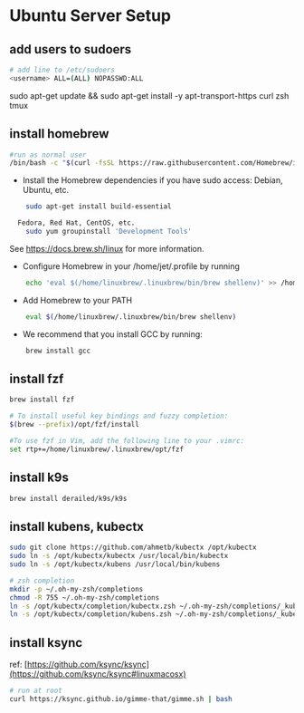 # Ubuntu Server Setup

## add users to sudoers
```bash
# add line to /etc/sudoers
<username> ALL=(ALL) NOPASSWD:ALL
```
sudo apt-get update && sudo apt-get install -y apt-transport-https curl zsh tmux

## install homebrew
```bash
#run as normal user
/bin/bash -c "$(curl -fsSL https://raw.githubusercontent.com/Homebrew/install/master/install.sh)"
```

- Install the Homebrew dependencies if you have sudo access:
  Debian, Ubuntu, etc.
```bash
    sudo apt-get install build-essential
```
```bash
  Fedora, Red Hat, CentOS, etc.
    sudo yum groupinstall 'Development Tools'
```
  See https://docs.brew.sh/linux for more information.
- Configure Homebrew in your /home/jet/.profile by running
```bash
    echo 'eval $(/home/linuxbrew/.linuxbrew/bin/brew shellenv)' >> /home/jet/.profile
```
- Add Homebrew to your PATH
```bash
    eval $(/home/linuxbrew/.linuxbrew/bin/brew shellenv)
```
- We recommend that you install GCC by running:
```bash
    brew install gcc
```

## install fzf
```bash
brew install fzf

# To install useful key bindings and fuzzy completion:
$(brew --prefix)/opt/fzf/install

#To use fzf in Vim, add the following line to your .vimrc:
set rtp+=/home/linuxbrew/.linuxbrew/opt/fzf
```
## install k9s
```bash
brew install derailed/k9s/k9s
```

## install kubens, kubectx
```bash
sudo git clone https://github.com/ahmetb/kubectx /opt/kubectx
sudo ln -s /opt/kubectx/kubectx /usr/local/bin/kubectx
sudo ln -s /opt/kubectx/kubens /usr/local/bin/kubens

# zsh completion
mkdir -p ~/.oh-my-zsh/completions
chmod -R 755 ~/.oh-my-zsh/completions
ln -s /opt/kubectx/completion/kubectx.zsh ~/.oh-my-zsh/completions/_kubectx.zsh
ln -s /opt/kubectx/completion/kubens.zsh ~/.oh-my-zsh/completions/_kubens.zsh
```

## install ksync
ref: [https://github.com/ksync/ksync](https://github.com/ksync/ksync#linuxmacosx)
```bash
# run at root
curl https://ksync.github.io/gimme-that/gimme.sh | bash
```
